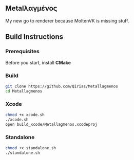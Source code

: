 ## Metalλαγμένος
My new go to renderer because MoltenVK is missing stuff.

## Build Instructions
### Prerequisites

Before you start, install **CMake**
### Build 
```bash
git clone https://github.com/Qirias/Metallagmenos
cd Metallagmenos
```
### Xcode
```bash
chmod +x xcode.sh
./xcode.sh
open build_xcode/Metallagmenos.xcodeproj
```

### Standalone
```bash
chmod +x standalone.sh
./standalone.sh
```
